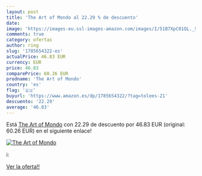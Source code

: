 ```yaml
---
layout: post
title: 'The Art of Mondo al 22.29 % de descuento'
date: 
image: 'https://images-eu.ssl-images-amazon.com/images/I/51B7XpC01QL._SL200_.jpg'
comments: true
category: ofertas
author: ring
slug: '1785654322-es'
actualPrice: 46.83 EUR
currency: EUR
price: 46.83
comparePrice: 60.26 EUR
prodname: 'The Art of Mondo'
country: 'es'
flag: '🇪🇸'
buyurl: 'https://www.amazon.es/dp/1785654322/?tag=tolees-21'
descuento: '22.29'
average: '46.83'
---
```


Está [The Art of Mondo](https://www.amazon.es/dp/1785654322/?tag=tolees-21) con 22.29 de descuento por 46.83 EUR (original: 60.26 EUR) en el siguiente enlace!

[![The Art of Mondo](https://images-eu.ssl-images-amazon.com/images/I/51B7XpC01QL._SL200_.jpg)](https://www.amazon.es/dp/1785654322/?tag=tolees-21)

ℹ️:


[Ver la oferta!!](https://www.amazon.es/dp/1785654322/?tag=tolees-21)
